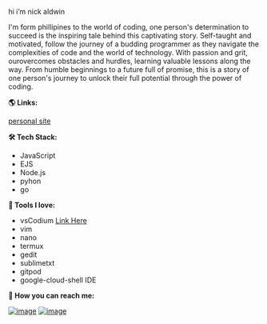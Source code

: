 hi i’m nick aldwin 

I'm form phillipines to the world of coding, one person's determination to succeed is the inspiring tale behind this captivating story. Self-taught and motivated, follow the journey of a budding programmer as they navigate the complexities of code and the world of technology. With passion and grit, ourovercomes obstacles and hurdles, learning valuable lessons along the way. From humble beginnings to a future full of promise, this is a story of one person's journey to unlock their full potential through the power of coding.


**🌎 Links:**

[personal site](https://nickaldwin.netlify.app/)

**🛠 Tech Stack:**
- JavaScript
- EJS
- Node.js
- pyhon
- go

**🧰 Tools I love:**

- vsCodium [Link Here](https://github.com/vscodium/vscodium/releases)
- vim 
- nano
- termux
- gedit
- sublimetxt
- gitpod
- google-cloud-shell IDE

 **💌 How you can reach me:**

[![image](https://img.shields.io/badge/Twitter-bd98e0?style=for-the-badge&logo=twitter&logoColor=dfe2fb)](https://twitter.com/nicklemoncito)
[![image](https://img.shields.io/badge/LinkedIn-8d90e2?style=for-the-badge&logo=linkedin&logoColor=f3c6f2)](https://www.linkedin.com/in/bitlynicklemoncito/)

<!--
**nickaldwin/nickaldwin** is a ✨ _special_ ✨ repository because its `README.md` (this file) appears on your GitHub profile.

Here are some ideas to get you started:

- 🔭 I’m currently working on ...
- 🌱 I’m currently learning ...
- 👯 I’m looking to collaborate on ...
- 🤔 I’m looking for help with ...
- 💬 Ask me about ...
- 📫 How to reach me: ...
- 😄 Pronouns: ...
- ⚡ Fun fact: ...
-->
